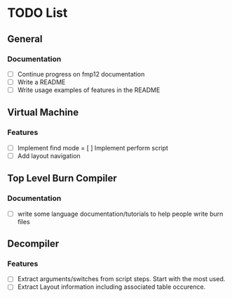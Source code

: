 # TODO List

## General
### Documentation
- [ ] Continue progress on fmp12 documentation 
- [ ] Write a README
- [ ] Write usage examples of features in the README

## Virtual Machine
### Features
- [ ] Implement find mode
= [ ] Implement perform script
- [ ] Add layout navigation

## Top Level Burn Compiler
### Documentation
- [ ] write some language documentation/tutorials to help people write burn files

## Decompiler
### Features
- [ ] Extract arguments/switches from script steps. Start with the most used.
- [ ] Extract Layout information including associated table occurence.
